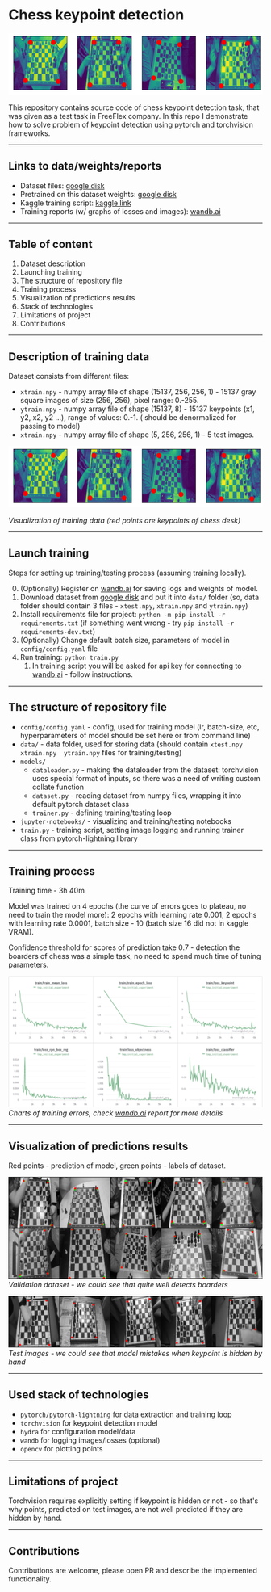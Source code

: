 # Chess keypoint detection

![](images/train-data-full.png)

This repository contains source code of chess keypoint detection task, that was given as a test task in FreeFlex
company. In this repo I demonstrate how to solve problem of keypoint detection using pytorch and torchvision frameworks.

---

## Links to data/weights/reports

- Dataset
  files: [google disk](https://wandb.ai/homomorfism/TmpChessKeypointDetection/reports/Keypoint-detection-Freeflex---VmlldzoxMDc3Mjc1?accessToken=ld7wwg9btyqcglb04c253811pj6o1ahj2b6eqosryz9z33hkbx13739d1901cj7j)
- Pretrained on this dataset
  weights: [google disk](https://drive.google.com/drive/folders/1nnQPQj8YdhH-lbJNuOHUQC4qaSyDJ1Dn?usp=sharing)
- Kaggle training script: [kaggle link](https://www.kaggle.com/hashshes/keypoint-detection)
- Training reports (w/ graphs of losses and
  images): [wandb.ai](https://wandb.ai/homomorfism/TmpChessKeypointDetection/reports/Keypoint-detection-Freeflex---VmlldzoxMDc3Mjc1?accessToken=ld7wwg9btyqcglb04c253811pj6o1ahj2b6eqosryz9z33hkbx13739d1901cj7j)

---

## Table of content

1. Dataset description
2. Launching training
3. The structure of repository file
4. Training process
5. Visualization of predictions results
6. Stack of technologies
7. Limitations of project
8. Contributions

---

## Description of training data

Dataset consists from different files:

- `xtrain.npy` - numpy array file of shape (15137, 256, 256, 1) - 15137 gray square images of size (256, 256), pixel
  range: 0.-255.
- `ytrain.npy` - numpy array file of shape (15137, 8) - 15137 keypoints (x1, y2, x2, y2 ...), range of values: 0.-1. (
  should be denormalized for passing to model)
- `xtrain.npy` - numpy array file of shape (5, 256, 256, 1) - 5 test images.

![](images/train-data-full.png)

*Visualization of training data (red points are keypoints of chess desk)*

---

## Launch training

Steps for setting up training/testing process (assuming training locally).

0. (Optionally) Register on [wandb.ai](https://wandb.ai) for saving logs and weights of model.
1. Download dataset
   from [google disk](https://wandb.ai/homomorfism/TmpChessKeypointDetection/reports/Keypoint-detection-Freeflex---VmlldzoxMDc3Mjc1?accessToken=ld7wwg9btyqcglb04c253811pj6o1ahj2b6eqosryz9z33hkbx13739d1901cj7j)
   and put it into ```data/``` folder (so, data folder should contain 3 files - `xtest.npy`, `xtrain.npy`
   and `ytrain.npy`)
2. Install requirements file for project: `python -m pip install -r requirements.txt` (if something went wrong -
   try `pip install -r requirements-dev.txt`)
3. (Optionally) Change default batch size, parameters of model in `config/config.yaml` file
4. Run training: `python train.py`
    1. In training script you will be asked for api key for connecting to [wandb.ai](https://wandb.ai) - follow
       instructions.

---

## The structure of repository file

- ```config/config.yaml``` - config, used for training model (lr, batch-size, etc, hyperparameters of model should be
  set here or from command line)
- ```data/``` - data folder, used for storing data (should contain ```xtest.npy  xtrain.npy  ytrain.npy``` files for
  training/testing)
- ```models/```
    - ```dataloader.py``` - making the dataloader from the dataset: torchvision uses special format of inputs, so there
      was a need of writing custom collate function
    - ```dataset.py``` - reading dataset from numpy files, wrapping it into default pytorch dataset class
    - ```trainer.py``` - defining training/testing loop
- ```jupyter-notebooks/``` - visualizing and training/testing notebooks
- ```train.py``` - training script, setting image logging and running trainer class from pytorch-lightning library

---

## Training process

Training time - 3h 40m

Model was trained on 4 epochs (the curve of errors goes to plateau, no need to train the model more):
2 epochs with learning rate 0.001, 2 epochs with learning rate 0.0001, batch size - 10 (batch size 16 did not in kaggle
VRAM).

Confidence threshold for scores of prediction take 0.7 - detection the boarders of chess was a simple task, no need to
spend much time of tuning parameters.

![training curves](images/training-curves.png) *Charts of training errors,
check [wandb.ai](https://wandb.ai/homomorfism/TmpChessKeypointDetection/reports/Keypoint-detection-Freeflex---VmlldzoxMDc3Mjc1?accessToken=ld7wwg9btyqcglb04c253811pj6o1ahj2b6eqosryz9z33hkbx13739d1901cj7j)
report for more details*

---

## Visualization of predictions results

Red points - prediction of model, green points - labels of dataset.

![validation](images/validation-last-epoch-cropped.png) *Validation dataset - we could see that quite well detects
boarders*

![testing](images/testing-data.png) *Test images - we could see that model mistakes when keypoint is hidden by hand*

---

## Used stack of technologies

- `pytorch/pytorch-lightning` for data extraction and training loop
- `torchvision` for keypoint detection model
- `hydra` for configuration model/data
- `wandb` for logging images/losses (optional)
- `opencv` for plotting points

---

## Limitations of project

Torchvision requires explicitly setting if keypoint is hidden or not - so that's why points, predicted on test images,
are not well predicted if they are hidden by hand.

---

## Contributions

Contributions are welcome, please open PR and describe the implemented functionality.



